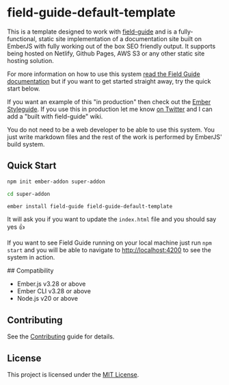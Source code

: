 # field-guide-default-template

This is a template designed to work with [field-guide](https://github.com/empress/field-guide) and is a fully-functional, static site implementation of a documentation site built on EmberJS with fully working out of the box SEO friendly output. It supports being hosted on Netlify, Github Pages, AWS S3 or any other static site hosting solution.

For more information on how to use this system [read the Field Guide documentation](https://github.com/empress/field-guide#readme) but if you want to get started straight away, try the quick start below.

If you want an example of this "in production" then check out the [Ember Styleguide](https://ember-styleguide.netlify.app). If you use this in production let me know [on Twitter](https://twitter.com/real_ate) and I can add a "built with field-guide" wiki.

You do not need to be a web developer to be able to use this system. You just write markdown files and the rest of the work is performed by EmberJS' build system.

## Quick Start

```sh
npm init ember-addon super-addon

cd super-addon

ember install field-guide field-guide-default-template
```

It will ask you if you want to update the `index.html` file and you should say yes 👍

If you want to see Field Guide running on your local machine just run `npm start` and you will be able to navigate to  [http://localhost:4200](http://localhost:4200) to see the system in action.

## Compatibility

- Ember.js v3.28 or above
- Ember CLI v3.28 or above
- Node.js v20 or above

## Contributing

See the [Contributing](CONTRIBUTING.md) guide for details.

## License

This project is licensed under the [MIT License](LICENSE.md).
